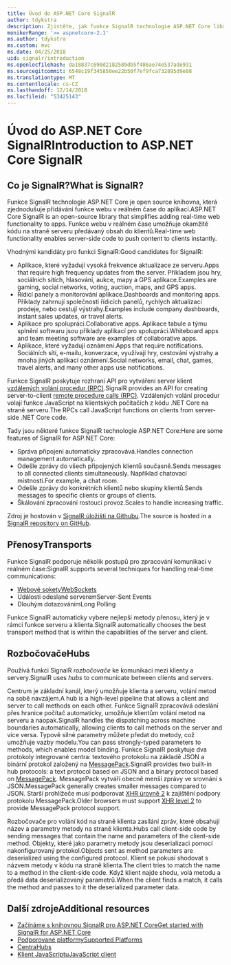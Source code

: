 ```yaml
---
title: Úvod do ASP.NET Core SignalR
author: tdykstra
description: Zjistěte, jak funkce SignalR technologie ASP.NET Core library usnadňuje přidávání funkcí v reálném čase do aplikací.
monikerRange: '>= aspnetcore-2.1'
ms.author: tdykstra
ms.custom: mvc
ms.date: 04/25/2018
uid: signalr/introduction
ms.openlocfilehash: da18837c690d2182589db5f486ae74e537ade931
ms.sourcegitcommit: 6548c19f345850ee22b50f7ef9fca732895d9e08
ms.translationtype: MT
ms.contentlocale: cs-CZ
ms.lasthandoff: 12/14/2018
ms.locfileid: "53425143"
---
```

# <a name="introduction-to-aspnet-core-signalr"></a><span data-ttu-id="2de35-103">Úvod do ASP.NET Core SignalR</span><span class="sxs-lookup"><span data-stu-id="2de35-103">Introduction to ASP.NET Core SignalR</span></span>

## <a name="what-is-signalr"></a><span data-ttu-id="2de35-104">Co je SignalR?</span><span class="sxs-lookup"><span data-stu-id="2de35-104">What is SignalR?</span></span>

<span data-ttu-id="2de35-105">Funkce SignalR technologie ASP.NET Core je open source knihovna, která zjednodušuje přidávání funkce webu v reálném čase do aplikací.</span><span class="sxs-lookup"><span data-stu-id="2de35-105">ASP.NET Core SignalR is an open-source library that simplifies adding real-time web functionality to apps.</span></span> <span data-ttu-id="2de35-106">Funkce webu v reálném čase umožňuje okamžitě kódu na straně serveru předávaný obsah do klientů.</span><span class="sxs-lookup"><span data-stu-id="2de35-106">Real-time web functionality enables server-side code to push content to clients instantly.</span></span>

<span data-ttu-id="2de35-107">Vhodnými kandidáty pro funkci SignalR:</span><span class="sxs-lookup"><span data-stu-id="2de35-107">Good candidates for SignalR:</span></span>

* <span data-ttu-id="2de35-108">Aplikace, které vyžadují vysoká frekvence aktualizace ze serveru.</span><span class="sxs-lookup"><span data-stu-id="2de35-108">Apps that require high frequency updates from the server.</span></span> <span data-ttu-id="2de35-109">Příkladem jsou hry, sociálních sítích, hlasování, aukce, mapy a GPS aplikace.</span><span class="sxs-lookup"><span data-stu-id="2de35-109">Examples are gaming, social networks, voting, auction, maps, and GPS apps.</span></span>
* <span data-ttu-id="2de35-110">Řídicí panely a monitorování aplikace.</span><span class="sxs-lookup"><span data-stu-id="2de35-110">Dashboards and monitoring apps.</span></span> <span data-ttu-id="2de35-111">Příklady zahrnují společnosti řídicích panelů, rychlých aktualizací prodeje, nebo cestují výstrahy.</span><span class="sxs-lookup"><span data-stu-id="2de35-111">Examples include company dashboards, instant sales updates, or travel alerts.</span></span>
* <span data-ttu-id="2de35-112">Aplikace pro spolupráci.</span><span class="sxs-lookup"><span data-stu-id="2de35-112">Collaborative apps.</span></span> <span data-ttu-id="2de35-113">Aplikace tabule a týmu splnění softwaru jsou příklady aplikací pro spolupráci.</span><span class="sxs-lookup"><span data-stu-id="2de35-113">Whiteboard apps and team meeting software are examples of collaborative apps.</span></span>
* <span data-ttu-id="2de35-114">Aplikace, které vyžadují oznámení.</span><span class="sxs-lookup"><span data-stu-id="2de35-114">Apps that require notifications.</span></span> <span data-ttu-id="2de35-115">Sociálních sítí, e-mailu, konverzace, využívají hry, cestování výstrahy a mnoha jiných aplikací oznámení.</span><span class="sxs-lookup"><span data-stu-id="2de35-115">Social networks, email, chat, games, travel alerts, and many other apps use notifications.</span></span>

<span data-ttu-id="2de35-116">Funkce SignalR poskytuje rozhraní API pro vytváření server klient [vzdálených volání procedur (RPC)](https://wikipedia.org/wiki/Remote_procedure_call).</span><span class="sxs-lookup"><span data-stu-id="2de35-116">SignalR provides an API for creating server-to-client [remote procedure calls (RPC)](https://wikipedia.org/wiki/Remote_procedure_call).</span></span> <span data-ttu-id="2de35-117">Vzdálených volání procedur volají funkce JavaScript na klientských počítačích z kódu .NET Core na straně serveru.</span><span class="sxs-lookup"><span data-stu-id="2de35-117">The RPCs call JavaScript functions on clients from server-side .NET Core code.</span></span>

<span data-ttu-id="2de35-118">Tady jsou některé funkce SignalR technologie ASP.NET Core:</span><span class="sxs-lookup"><span data-stu-id="2de35-118">Here are some features of SignalR for ASP.NET Core:</span></span>

* <span data-ttu-id="2de35-119">Správa připojení automaticky zpracovává.</span><span class="sxs-lookup"><span data-stu-id="2de35-119">Handles connection management automatically.</span></span>
* <span data-ttu-id="2de35-120">Odešle zprávy do všech připojených klientů současně.</span><span class="sxs-lookup"><span data-stu-id="2de35-120">Sends messages to all connected clients simultaneously.</span></span> <span data-ttu-id="2de35-121">Například chatovací místnosti.</span><span class="sxs-lookup"><span data-stu-id="2de35-121">For example, a chat room.</span></span>
* <span data-ttu-id="2de35-122">Odešle zprávy do konkrétních klientů nebo skupiny klientů.</span><span class="sxs-lookup"><span data-stu-id="2de35-122">Sends messages to specific clients or groups of clients.</span></span>
* <span data-ttu-id="2de35-123">Škálování zpracování rostoucí provoz.</span><span class="sxs-lookup"><span data-stu-id="2de35-123">Scales to handle increasing traffic.</span></span>

<span data-ttu-id="2de35-124">Zdroj je hostován v [SignalR úložišti na Githubu](https://github.com/aspnet/AspNetCore/tree/master/src/SignalR).</span><span class="sxs-lookup"><span data-stu-id="2de35-124">The source is hosted in a [SignalR repository on GitHub](https://github.com/aspnet/AspNetCore/tree/master/src/SignalR).</span></span>

## <a name="transports"></a><span data-ttu-id="2de35-125">Přenosy</span><span class="sxs-lookup"><span data-stu-id="2de35-125">Transports</span></span>

<span data-ttu-id="2de35-126">Funkce SignalR podporuje několik postupů pro zpracování komunikaci v reálném čase:</span><span class="sxs-lookup"><span data-stu-id="2de35-126">SignalR supports several techniques for handling real-time communications:</span></span>

* [<span data-ttu-id="2de35-127">Webové sokety</span><span class="sxs-lookup"><span data-stu-id="2de35-127">WebSockets</span></span>](https://tools.ietf.org/html/rfc7118)
* <span data-ttu-id="2de35-128">Události odeslané serverem</span><span class="sxs-lookup"><span data-stu-id="2de35-128">Server-Sent Events</span></span>
* <span data-ttu-id="2de35-129">Dlouhým dotazováním</span><span class="sxs-lookup"><span data-stu-id="2de35-129">Long Polling</span></span>

<span data-ttu-id="2de35-130">Funkce SignalR automaticky vybere nejlepší metody přenosu, který je v rámci funkce serveru a klienta.</span><span class="sxs-lookup"><span data-stu-id="2de35-130">SignalR automatically chooses the best transport method that is within the capabilities of the server and client.</span></span>

## <a name="hubs"></a><span data-ttu-id="2de35-131">Rozbočovače</span><span class="sxs-lookup"><span data-stu-id="2de35-131">Hubs</span></span>

<span data-ttu-id="2de35-132">Používá funkci SignalR *rozbočovače* ke komunikaci mezi klienty a servery.</span><span class="sxs-lookup"><span data-stu-id="2de35-132">SignalR uses *hubs* to communicate between clients and servers.</span></span>

<span data-ttu-id="2de35-133">Centrum je základní kanál, který umožňuje klienta a serveru, volání metod na sobě navzájem.</span><span class="sxs-lookup"><span data-stu-id="2de35-133">A hub is a high-level pipeline that allows a client and server to call methods on each other.</span></span> <span data-ttu-id="2de35-134">Funkce SignalR zpracovává odeslání přes hranice počítač automaticky, umožňuje klientům volání metod na serveru a naopak.</span><span class="sxs-lookup"><span data-stu-id="2de35-134">SignalR handles the dispatching across machine boundaries automatically, allowing clients to call methods on the server and vice versa.</span></span> <span data-ttu-id="2de35-135">Typově silné parametry můžete předat do metody, což umožňuje vazby modelu.</span><span class="sxs-lookup"><span data-stu-id="2de35-135">You can pass strongly-typed parameters to methods, which enables model binding.</span></span> <span data-ttu-id="2de35-136">Funkce SignalR poskytuje dva protokoly integrované centra: textového protokolu na základě JSON a binární protokol založený na [MessagePack](https://msgpack.org/).</span><span class="sxs-lookup"><span data-stu-id="2de35-136">SignalR provides two built-in hub protocols: a text protocol based on JSON and a binary protocol based on [MessagePack](https://msgpack.org/).</span></span>  <span data-ttu-id="2de35-137">MessagePack vytváří obecně menší zprávy ve srovnání s JSON.</span><span class="sxs-lookup"><span data-stu-id="2de35-137">MessagePack generally creates smaller messages compared to JSON.</span></span> <span data-ttu-id="2de35-138">Starší prohlížeče musí podporovat [XHR úrovně 2](https://caniuse.com/#feat=xhr2) k zajištění podpory protokolu MessagePack.</span><span class="sxs-lookup"><span data-stu-id="2de35-138">Older browsers must support [XHR level 2](https://caniuse.com/#feat=xhr2) to provide MessagePack protocol support.</span></span>

<span data-ttu-id="2de35-139">Rozbočovače pro volání kód na straně klienta zasílání zpráv, které obsahují název a parametry metody na straně klienta.</span><span class="sxs-lookup"><span data-stu-id="2de35-139">Hubs call client-side code by sending messages that contain the name and parameters of the client-side method.</span></span> <span data-ttu-id="2de35-140">Objekty, které jako parametry metody jsou deserializaci pomocí nakonfigurovaný protokol.</span><span class="sxs-lookup"><span data-stu-id="2de35-140">Objects sent as method parameters are deserialized using the configured protocol.</span></span> <span data-ttu-id="2de35-141">Klient se pokusí shodovat s názvem metody v kódu na straně klienta.</span><span class="sxs-lookup"><span data-stu-id="2de35-141">The client tries to match the name to a method in the client-side code.</span></span> <span data-ttu-id="2de35-142">Když klient najde shodu, volá metodu a předá data deserializovaný parametrů.</span><span class="sxs-lookup"><span data-stu-id="2de35-142">When the client finds a match, it calls the method and passes to it the deserialized parameter data.</span></span>

## <a name="additional-resources"></a><span data-ttu-id="2de35-143">Další zdroje</span><span class="sxs-lookup"><span data-stu-id="2de35-143">Additional resources</span></span>

* [<span data-ttu-id="2de35-144">Začínáme s knihovnou SignalR pro ASP.NET Core</span><span class="sxs-lookup"><span data-stu-id="2de35-144">Get started with SignalR for ASP.NET Core</span></span>](xref:tutorials/signalr)
* [<span data-ttu-id="2de35-145">Podporované platformy</span><span class="sxs-lookup"><span data-stu-id="2de35-145">Supported Platforms</span></span>](xref:signalr/supported-platforms)
* [<span data-ttu-id="2de35-146">Centra</span><span class="sxs-lookup"><span data-stu-id="2de35-146">Hubs</span></span>](xref:signalr/hubs)
* [<span data-ttu-id="2de35-147">Klient JavaScriptu</span><span class="sxs-lookup"><span data-stu-id="2de35-147">JavaScript client</span></span>](xref:signalr/javascript-client)
